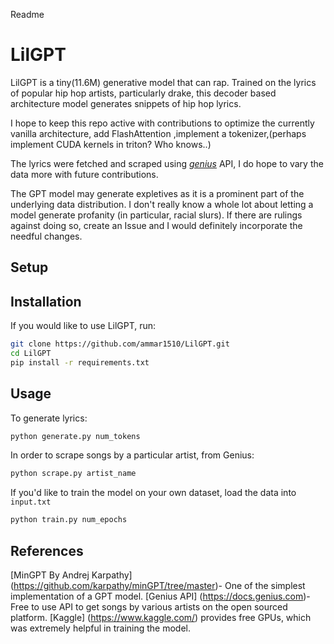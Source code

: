 Readme

# LilGPT
LilGPT is a tiny(11.6M) generative model  that can rap. 
Trained on the lyrics of popular hip hop artists, particularly drake, this decoder based architecture model generates snippets of hip hop lyrics.

I hope to keep this repo active with contributions to optimize the currently vanilla architecture, add FlashAttention ,implement a tokenizer,(perhaps implement CUDA kernels in triton? Who knows..)

The lyrics were fetched and scraped using [*genius*](https://docs.genius.com) API, I do hope to vary the data more with future contributions.

The GPT model may generate expletives as it is a prominent part of the underlying data distribution. 
I don't really know a whole lot about letting a model generate profanity (in particular, racial slurs). If there are rulings against doing so, create an Issue and I would definitely incorporate the needful changes.

## Setup


## Installation
If you would like to use LilGPT, run:

```bash
git clone https://github.com/ammar1510/LilGPT.git
cd LilGPT
pip install -r requirements.txt
```

## Usage

To generate lyrics:

```bash
python generate.py num_tokens
```
In order to scrape songs by a particular artist, from Genius:

```bash
python scrape.py artist_name
```

If you'd like to train the model on your own dataset, load the data into `input.txt`

```bash
python train.py num_epochs
```


## References
[MinGPT By Andrej Karpathy] (https://github.com/karpathy/minGPT/tree/master)- One of the simplest implementation of a GPT model.
[Genius API] (https://docs.genius.com)- Free to use API to get songs by various artists on the open sourced platform.
[Kaggle] (https://www.kaggle.com/) provides free GPUs, which was extremely helpful in training the model.
